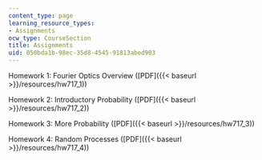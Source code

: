 ```yaml
---
content_type: page
learning_resource_types:
- Assignments
ocw_type: CourseSection
title: Assignments
uid: 050bda1b-98ec-35d8-4545-91813abed903
---
```


Homework 1: Fourier Optics Overview ([PDF]({{< baseurl >}}/resources/hw717_1))

Homework 2: Introductory Probability ([PDF]({{< baseurl >}}/resources/hw717_2))

Homework 3: More Probability ([PDF]({{< baseurl >}}/resources/hw717_3))

Homework 4: Random Processes ([PDF]({{< baseurl >}}/resources/hw717_4))
